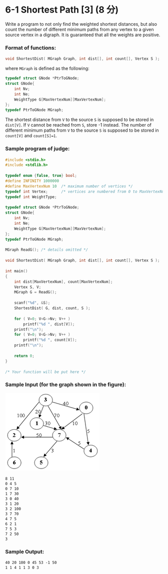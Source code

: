 # 6-1 Shortest Path [3] (8 分)

Write a program to not only find the weighted shortest distances, but also count the number of different minimum paths from any vertex to a given source vertex in a digraph. It is guaranteed that all the weights are positive.

### Format of functions:

```c++
void ShortestDist( MGraph Graph, int dist[], int count[], Vertex S );
```

where `MGraph` is defined as the following:

```c
typedef struct GNode *PtrToGNode;
struct GNode{
    int Nv;
    int Ne;
    WeightType G[MaxVertexNum][MaxVertexNum];
};
typedef PtrToGNode MGraph;
```

The shortest distance from `V` to the source `S` is supposed to be stored in `dist[V]`. If `V` cannot be reached from `S`, store -1 instead. The number of different minimum paths from `V` to the source `S` is supposed to be stored in `count[V]` and `count[S]=1`.

### Sample program of judge:

```c
#include <stdio.h>
#include <stdlib.h>

typedef enum {false, true} bool;
#define INFINITY 1000000
#define MaxVertexNum 10  /* maximum number of vertices */
typedef int Vertex;      /* vertices are numbered from 0 to MaxVertexNum-1 */
typedef int WeightType;

typedef struct GNode *PtrToGNode;
struct GNode{
    int Nv;
    int Ne;
    WeightType G[MaxVertexNum][MaxVertexNum];
};
typedef PtrToGNode MGraph;

MGraph ReadG(); /* details omitted */

void ShortestDist( MGraph Graph, int dist[], int count[], Vertex S );

int main()
{
    int dist[MaxVertexNum], count[MaxVertexNum];
    Vertex S, V;
    MGraph G = ReadG();

    scanf("%d", &S);
    ShortestDist( G, dist, count, S );

    for ( V=0; V<G->Nv; V++ )
        printf("%d ", dist[V]);
    printf("\n");
    for ( V=0; V<G->Nv; V++ )
        printf("%d ", count[V]);
    printf("\n");

    return 0;
}

/* Your function will be put here */
```

### Sample Input (for the graph shown in the figure):

![img](../image/WK9_6-1_Figure1.png)

```
8 11
0 4 5
0 7 10
1 7 30
3 0 40
3 1 20
3 2 100
3 7 70
4 7 5
6 2 1
7 5 3
7 2 50
3
```

### Sample Output:

```out
40 20 100 0 45 53 -1 50 
1 1 4 1 1 3 0 3 
```